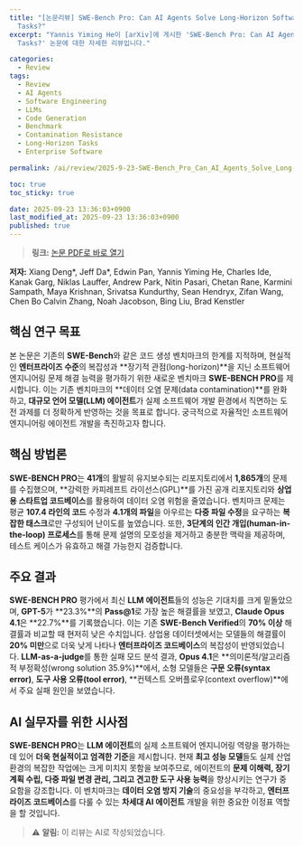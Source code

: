 ```yaml
---
title: "[논문리뷰] SWE-Bench Pro: Can AI Agents Solve Long-Horizon Software Engineering
  Tasks?"
excerpt: "Yannis Yiming He이 [arXiv]에 게시한 'SWE-Bench Pro: Can AI Agents Solve Long-Horizon Software Engineering
  Tasks?' 논문에 대한 자세한 리뷰입니다."

categories:
  - Review
tags:
  - Review
  - AI Agents
  - Software Engineering
  - LLMs
  - Code Generation
  - Benchmark
  - Contamination Resistance
  - Long-Horizon Tasks
  - Enterprise Software

permalink: /ai/review/2025-9-23-SWE-Bench_Pro_Can_AI_Agents_Solve_Long-Horizon_Software_Engineering_Tasks/

toc: true
toc_sticky: true

date: 2025-09-23 13:36:03+0900
last_modified_at: 2025-09-23 13:36:03+0900
published: true
---
```

> **링크:** [논문 PDF로 바로 열기](https://arxiv.org/abs/2509.16941)

**저자:** Xiang Deng*, Jeff Da*, Edwin Pan, Yannis Yiming He, Charles Ide, Kanak Garg, Niklas Lauffer, Andrew Park, Nitin Pasari, Chetan Rane, Karmini Sampath, Maya Krishnan, Srivatsa Kundurthy, Sean Hendryx, Zifan Wang, Chen Bo Calvin Zhang, Noah Jacobson, Bing Liu, Brad Kenstler



## 핵심 연구 목표
본 논문은 기존의 **SWE-Bench**와 같은 코드 생성 벤치마크의 한계를 지적하며, 현실적인 **엔터프라이즈 수준**의 복잡성과 **장기적 관점(long-horizon)**을 지닌 소프트웨어 엔지니어링 문제 해결 능력을 평가하기 위한 새로운 벤치마크 **SWE-BENCH PRO**를 제시합니다. 이는 기존 벤치마크의 **데이터 오염 문제(data contamination)**를 완화하고, **대규모 언어 모델(LLM) 에이전트**가 실제 소프트웨어 개발 환경에서 직면하는 도전 과제를 더 정확하게 반영하는 것을 목표로 합니다. 궁극적으로 자율적인 소프트웨어 엔지니어링 에이전트 개발을 촉진하고자 합니다.

## 핵심 방법론
**SWE-BENCH PRO**는 **41개**의 활발히 유지보수되는 리포지토리에서 **1,865개**의 문제를 수집했으며, **강력한 카피레프트 라이선스(GPL)**를 가진 공개 리포지토리와 **상업용 스타트업 코드베이스**를 활용하여 데이터 오염 위험을 줄였습니다. 벤치마크 문제는 평균 **107.4 라인의 코드** 수정과 **4.1개의 파일**을 아우르는 **다중 파일 수정**을 요구하는 **복잡한 태스크**로만 구성되어 난이도를 높였습니다. 또한, **3단계의 인간 개입(human-in-the-loop) 프로세스**를 통해 문제 설명의 모호성을 제거하고 충분한 맥락을 제공하며, 테스트 케이스가 유효하고 해결 가능한지 검증합니다.

## 주요 결과
**SWE-BENCH PRO** 평가에서 최신 **LLM 에이전트**들의 성능은 기대치를 크게 밑돌았으며, **GPT-5**가 **23.3%**의 **Pass@1**로 가장 높은 해결률을 보였고, **Claude Opus 4.1**은 **22.7%**를 기록했습니다. 이는 기존 **SWE-Bench Verified**의 **70% 이상** 해결률과 비교할 때 현저히 낮은 수치입니다. 상업용 데이터셋에서는 모델들의 해결률이 **20% 미만**으로 더욱 낮게 나타나 **엔터프라이즈 코드베이스**의 복잡성이 반영되었습니다. **LLM-as-a-judge**를 통한 실패 모드 분석 결과, **Opus 4.1**은 **의미론적/알고리즘적 부정확성(wrong solution 35.9%)**에서, 소형 모델들은 **구문 오류(syntax error)**, **도구 사용 오류(tool error)**, **컨텍스트 오버플로우(context overflow)**에서 주요 실패 원인을 보였습니다.

## AI 실무자를 위한 시사점
**SWE-BENCH PRO**는 **LLM 에이전트**의 실제 소프트웨어 엔지니어링 역량을 평가하는 데 있어 **더욱 현실적이고 엄격한 기준**을 제시합니다. 현재 **최고 성능 모델**들도 실제 산업 환경의 복잡한 작업에는 크게 미치지 못함을 보여주므로, 에이전트의 **문제 이해력, 장기 계획 수립, 다중 파일 변경 관리, 그리고 견고한 도구 사용 능력**을 향상시키는 연구가 중요함을 강조합니다. 이 벤치마크는 **데이터 오염 방지 기술**의 중요성을 부각하고, **엔터프라이즈 코드베이스**를 다룰 수 있는 **차세대 AI 에이전트** 개발을 위한 중요한 이정표 역할을 할 것입니다.

> ⚠️ **알림:** 이 리뷰는 AI로 작성되었습니다.